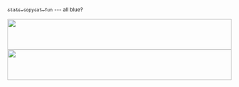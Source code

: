 [<sub>`stats.copycat.fun`</sub>](https://stats.copycat.fun) <sub>--- all blue?</sub>

<a href="https://stats.copycat.fun">
  <img src="https://stats.copycat.fun/barchart.svg" style="width:100%;height:69px;">
  <img src="https://stats.copycat.fun/bucket-timeline.svg" style="width:100%;height:69px;">
</a>
